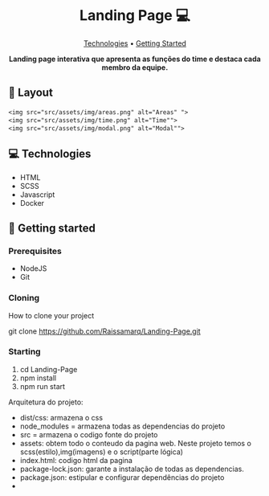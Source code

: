 <h1 align="center" style="font-weight: bold;">Landing Page 💻</h1>

<p align="center">
 <a href="#tech">Technologies</a> • 
 <a href="#started">Getting Started</a> 
</p>

<p align="center">
    <b>Landing page interativa que apresenta as funções do time e destaca cada membro da equipe. </b>
</p>

<h2 id="layout">🎨 Layout</h2>

<p align="center">

    <img src="src/assets/img/areas.png" alt="Areas" ">
    <img src="src/assets/img/time.png" alt="Time"">
    <img src="src/assets/img/modal.png" alt="Modal"">
</p>

<h2 id="technologies">💻 Technologies</h2>
<ul>
 <li>HTML</li>
 <li>SCSS</li>
 <li>Javascript</li>
 <li>Docker</li>
</ul>

<h2 id="started">🚀 Getting started</h2>


<h3>Prerequisites</h3>
<ul>
 <li>NodeJS</li>
 <li>Git</li>
</ul>

<h3>Cloning</h3>

How to clone your project

git clone https://github.com/Raissamarq/Landing-Page.git

<h3>Starting</h3>


<ol>
 <li>cd Landing-Page</li>
 <li>npm install</li>
 <li>npm run start</li>
</ol>

Arquitetura do projeto:

<ul>
 <li>dist/css: armazena o css</li>
 <li>node_modules = armazena todas as dependencias do projeto</li>
 <li>src = armazena o codigo fonte do projeto</li>
 <li>assets: obtem todo o conteudo da pagina web. Neste projeto temos o scss(estilo),img(imagens) e o script(parte lógica)</li>
 <li>index.html: codigo html da pagina</li>
 <li>package-lock.json: garante a instalação de todas as dependencias.</li>
 <li>package.json: estipular e configurar dependências do projeto</li>
 <li></li>
</ul>





 
 
